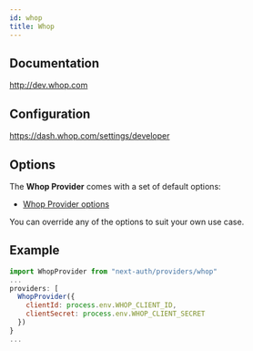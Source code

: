 ```yaml
---
id: whop
title: Whop
---
```


## Documentation

http://dev.whop.com

## Configuration

https://dash.whop.com/settings/developer

## Options

The **Whop Provider** comes with a set of default options:

- [Whop Provider options](https://github.com/nextauthjs/next-auth/blob/main/packages/next-auth/src/providers/whop.ts)

You can override any of the options to suit your own use case.

## Example

```js
import WhopProvider from "next-auth/providers/whop"
...
providers: [
  WhopProvider({
    clientId: process.env.WHOP_CLIENT_ID,
    clientSecret: process.env.WHOP_CLIENT_SECRET
  })
}
...
```
